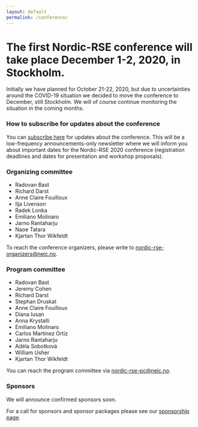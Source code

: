 ```yaml
---
layout: default
permalink: /conference/
---
```


# The first Nordic-RSE conference will take place **December 1-2, 2020, in Stockholm**.

Initially we have planned for October 21-22, 2020, but due to uncertainties
around the COVID-19 situation we decided to move the conference to December,
still Stockholm.  We will of course continue monitoring the situation in the
coming months.


### How to subscribe for updates about the conference

You can [subscribe here](https://neic.no/mailman/listinfo/nordic-rse-announcements) for updates about the conference.
This will be a low-frequency announcements-only newsletter where we will inform
you about important dates for the Nordic-RSE 2020 conference (registration
deadlines and dates for presentation and workshop proposals).


### Organizing committee

- Radovan Bast
- Richard Darst
- Anne Claire Fouilloux
- Ilja Livenson
- Radek Lonka
- Emiliano Molinaro
- Jarno Rantaharju
- Naoe Tatara
- Kjartan Thor Wikfeldt

To reach the conference organizers, please write to
[nordic-rse-organizers@neic.no](nordic-rse-organizers@neic.no).


### Program committee

- Radovan Bast
- Jeremy Cohen
- Richard Darst
- Stephan Druskat
- Anne Claire Fouilloux
- Diana Iusan
- Anna Krystalli
- Emiliano Molinaro
- Carlos Martinez Ortiz
- Jarno Rantaharju
- Adéla Sobotková
- William Usher
- Kjartan Thor Wikfeldt

You can reach the program committee via
[nordic-rse-pc@neic.no](nordic-rse-pc@neic.no).


### Sponsors

We will announce confirmed sponsors soon.

For a call for sponsors and sponsor packages please see our [sponsorship page](/conference/sponsorship/).
